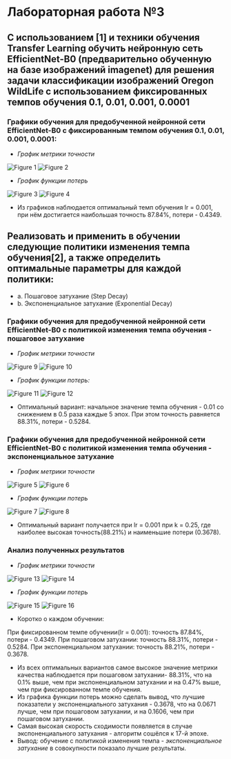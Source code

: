 # Лабораторная работа №3
## С использованием [1] и техники обучения Transfer Learning обучить нейронную сеть EfficientNet-B0 (предварительно обученную на базе изображений imagenet) для решения задачи классификации изображений Oregon WildLife с использованием фиксированных темпов обучения 0.1, 0.01, 0.001, 0.0001

### Графики обучения для предобученной нейронной сети EfficientNet-B0 с фиксированным темпом обучения 0.1, 0.01, 0.001, 0.0001:

* *График метрики точности*

![Figure 1](./epoch-accuracy.PNG)
![Figure 2](./epoch_categorical_accuracy.svg)

* *График функции потерь*

![Figure 3](./epoch-loss.PNG)
![Figure 4](./epoch_loss.svg)

* Из графиков наблюдается оптимальный темп обучения lr = 0.001, при нём достигается наибольшая точность 87.84%, потери - 0.4349. 

## Реализовать и применить в обучении следующие политики изменения темпа обучения[2], а также определить оптимальные параметры для каждой политики:
* a. Пошаговое затухание (Step Decay)
* b. Экспоненциальное затухание (Exponential Decay)
### Графики обучения для предобученной нейронной сети EfficientNet-B0 с политикой изменения темпа обучения - пошаговое затухание

* *График метрики точности*

![Figure 9](./epoch-loss-step.PNG)
![Figure 10](./epoch_categorical_accuracy_step.svg)

* *График функции потерь:*

![Figure 11](./epoch-accuracy-step.PNG)
![Figure 12](./epoch_loss_step.svg)

* Оптимальный вариант: начальное значение темпа обучения - 0.01 со снижением в 0.5 раза каждые 5 эпох. При этом точность равняется 88.31%, потери - 0.5284.
### Графики обучения для предобученной нейронной сети EfficientNet-B0 с политикой изменения темпа обучения - экспоненциальное затухание

* *График метрики точности*

![Figure 5](./exp-accuracy.PNG)
![Figure 6](./epoch_categorical_accuracy_exp.svg)

* *График функции потерь*

![Figure 7](./exp-loss.PNG)
![Figure 8](./epoch_loss_exp.svg)

* Оптимальный вариант получается при lr = 0.001 при k = 0.25, где наиболее высокая точность(88.21%) и наименьшие потери (0.3678). 
### Анализ полученных результатов
* *График метрики точности*

![Figure 13](./epoch-accuracy-final.PNG)
![Figure 14](./epoch_categorical_accuracy_final.svg)

* *График функции потерь*

![Figure 15](./epoch-loss-final.PNG)
![Figure 16](./epoch_loss_final.svg)

* Коротко о каждом обучении:

 При фиксированном темпе обучении(lr = 0.001): точность 87.84%, потери - 0.4349. 
 При пошаговом затухании: точность 88.31%, потери - 0.5284.
 При экспоненциальном затухании: точность 88.21%, потери - 0.3678.
* Из всех оптимальных вариантов самое высокое значение метрики качества наблюдается при пошаговом затухании- 88.31%, что на 0.1% выше, чем при экспоненциальном затухании и на 0.47% выше, чем при фиксированном темпе обучения.
* Из графика функции потерь можно сделать вывод, что лучшие показатели у экспоненциального затухания - 0.3678, что на 0.0671 лучше, чем при пошаговом затухании, и на 0.1606, чем при пошаговом затухании.
* Самая высокая скорость сходимости появляется в случае экспоненциального затухания - алгоритм сошёлся к 17-й эпохе.
* Вывод: обучение с политикой изменения темпа - *экспоненциальное затухание* в совокупности показало лучшие результаты.
